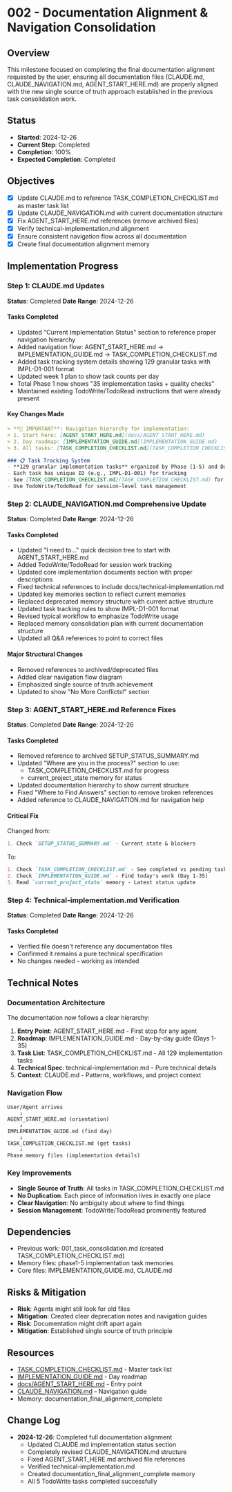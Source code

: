 # 002 - Documentation Alignment & Navigation Consolidation

## Overview
This milestone focused on completing the final documentation alignment requested by the user, ensuring all documentation files (CLAUDE.md, CLAUDE_NAVIGATION.md, AGENT_START_HERE.md) are properly aligned with the new single source of truth approach established in the previous task consolidation work.

## Status
- **Started**: 2024-12-26
- **Current Step**: Completed
- **Completion**: 100%
- **Expected Completion**: Completed

## Objectives
- [x] Update CLAUDE.md to reference TASK_COMPLETION_CHECKLIST.md as master task list
- [x] Update CLAUDE_NAVIGATION.md with current documentation structure
- [x] Fix AGENT_START_HERE.md references (remove archived files)
- [x] Verify technical-implementation.md alignment
- [x] Ensure consistent navigation flow across all documentation
- [x] Create final documentation alignment memory

## Implementation Progress

### Step 1: CLAUDE.md Updates
**Status**: Completed
**Date Range**: 2024-12-26

#### Tasks Completed
- Updated "Current Implementation Status" section to reference proper navigation hierarchy
- Added navigation flow: AGENT_START_HERE.md → IMPLEMENTATION_GUIDE.md → TASK_COMPLETION_CHECKLIST.md
- Added task tracking system details showing 129 granular tasks with IMPL-D1-001 format
- Updated week 1 plan to show task counts per day
- Total Phase 1 now shows "35 implementation tasks + quality checks"
- Maintained existing TodoWrite/TodoRead instructions that were already present

#### Key Changes Made
```markdown
> **📢 IMPORTANT**: Navigation hierarchy for implementation:
> 1. Start here: [AGENT_START_HERE.md](docs/AGENT_START_HERE.md)
> 2. Day roadmap: [IMPLEMENTATION_GUIDE.md](IMPLEMENTATION_GUIDE.md) 
> 3. All tasks: [TASK_COMPLETION_CHECKLIST.md](TASK_COMPLETION_CHECKLIST.md)

### 📋 Task Tracking System
- **129 granular implementation tasks** organized by Phase (1-5) and Day (1-35)
- Each task has unique ID (e.g., IMPL-D1-001) for tracking
- See [TASK_COMPLETION_CHECKLIST.md](TASK_COMPLETION_CHECKLIST.md) for complete list
- Use TodoWrite/TodoRead for session-level task management
```

### Step 2: CLAUDE_NAVIGATION.md Comprehensive Update
**Status**: Completed
**Date Range**: 2024-12-26

#### Tasks Completed
- Updated "I need to..." quick decision tree to start with AGENT_START_HERE.md
- Added TodoWrite/TodoRead for session work tracking
- Updated core implementation documents section with proper descriptions
- Fixed technical references to include docs/technical-implementation.md
- Updated key memories section to reflect current memories
- Replaced deprecated memory structure with current active structure
- Updated task tracking rules to show IMPL-D1-001 format
- Revised typical workflow to emphasize TodoWrite usage
- Replaced memory consolidation plan with current documentation structure
- Updated all Q&A references to point to correct files

#### Major Structural Changes
- Removed references to archived/deprecated files
- Added clear navigation flow diagram
- Emphasized single source of truth achievement
- Updated to show "No More Conflicts!" section

### Step 3: AGENT_START_HERE.md Reference Fixes
**Status**: Completed
**Date Range**: 2024-12-26

#### Tasks Completed
- Removed reference to archived SETUP_STATUS_SUMMARY.md
- Updated "Where are you in the process?" section to use:
  - TASK_COMPLETION_CHECKLIST.md for progress
  - current_project_state memory for status
- Updated documentation hierarchy to show current structure
- Fixed "Where to Find Answers" section to remove broken references
- Added reference to CLAUDE_NAVIGATION.md for navigation help

#### Critical Fix
Changed from:
```markdown
1. Check `SETUP_STATUS_SUMMARY.md` - Current state & blockers
```
To:
```markdown
1. Check `TASK_COMPLETION_CHECKLIST.md` - See completed vs pending tasks
2. Check `IMPLEMENTATION_GUIDE.md` - Find today's work (Day 1-35)
3. Read `current_project_state` memory - Latest status update
```

### Step 4: Technical-implementation.md Verification
**Status**: Completed
**Date Range**: 2024-12-26

#### Tasks Completed
- Verified file doesn't reference any documentation files
- Confirmed it remains a pure technical specification
- No changes needed - working as intended

## Technical Notes

### Documentation Architecture
The documentation now follows a clear hierarchy:
1. **Entry Point**: AGENT_START_HERE.md - First stop for any agent
2. **Roadmap**: IMPLEMENTATION_GUIDE.md - Day-by-day guide (Days 1-35)
3. **Task List**: TASK_COMPLETION_CHECKLIST.md - All 129 implementation tasks
4. **Technical Spec**: technical-implementation.md - Pure technical details
5. **Context**: CLAUDE.md - Patterns, workflows, and project context

### Navigation Flow
```
User/Agent arrives
    ↓
AGENT_START_HERE.md (orientation)
    ↓
IMPLEMENTATION_GUIDE.md (find day)
    ↓
TASK_COMPLETION_CHECKLIST.md (get tasks)
    ↓
Phase memory files (implementation details)
```

### Key Improvements
- **Single Source of Truth**: All tasks in TASK_COMPLETION_CHECKLIST.md
- **No Duplication**: Each piece of information lives in exactly one place
- **Clear Navigation**: No ambiguity about where to find things
- **Session Management**: TodoWrite/TodoRead prominently featured

## Dependencies
- Previous work: 001_task_consolidation.md (created TASK_COMPLETION_CHECKLIST.md)
- Memory files: phase1-5 implementation task memories
- Core files: IMPLEMENTATION_GUIDE.md, CLAUDE.md

## Risks & Mitigation
- **Risk**: Agents might still look for old files
- **Mitigation**: Created clear deprecation notes and navigation guides
- **Risk**: Documentation might drift apart again
- **Mitigation**: Established single source of truth principle

## Resources
- [TASK_COMPLETION_CHECKLIST.md](../../TASK_COMPLETION_CHECKLIST.md) - Master task list
- [IMPLEMENTATION_GUIDE.md](../../IMPLEMENTATION_GUIDE.md) - Day roadmap
- [docs/AGENT_START_HERE.md](../AGENT_START_HERE.md) - Entry point
- [CLAUDE_NAVIGATION.md](../../CLAUDE_NAVIGATION.md) - Navigation guide
- Memory: documentation_final_alignment_complete

## Change Log
- **2024-12-26**: Completed full documentation alignment
  - Updated CLAUDE.md implementation status section
  - Completely revised CLAUDE_NAVIGATION.md structure
  - Fixed AGENT_START_HERE.md archived file references
  - Verified technical-implementation.md
  - Created documentation_final_alignment_complete memory
  - All 5 TodoWrite tasks completed successfully